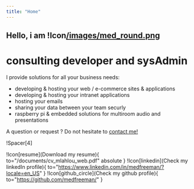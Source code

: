 ```yaml
---
title: "Home"
---
```


## Hello, i am !Icon[/images/med_round.png](Mehdi)

# consulting developer and sysAdmin

I provide solutions for all your business needs:
- developing & hosting your web / e-commerce sites & applications
- developing & hosting your intranet applications
- hosting your emails
- sharing your data between your team securly
- raspberry pi & embedded solutions for multiroom audio and presentations

A question or request ? Do not hesitate to [contact me!](/contact)

!Spacer[4]

!Icon[resume](Download my resume){ to="/documents/cv_mlahlou_web.pdf" absolute }
!Icon[linkedin](Check my linkedIn profile){ to="https://www.linkedin.com/in/medfreeman/?locale=en_US" }
!Icon[github_circle](Check my github profile){ to="https://github.com/medfreeman/" }
